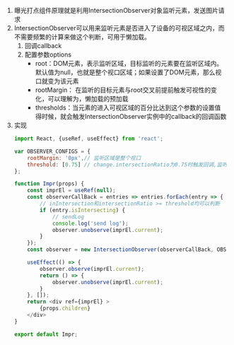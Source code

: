 1. 曝光打点组件原理就是利用IntersectionObserver对象监听元素，发送图片请求
1. IntersectionObserver可以用来监听元素是否进入了设备的可视区域之内，而不需要频繁的计算来做这个判断，可用于懒加载。
    1. 回调callback
    1. 配置参数options
        - root：DOM元素，表示监听区域，目标监听的元素要在监听区域内。默认值为null，也就是整个视口区域；如果设置了DOM元素，那么视口就变为该元素
        - rootMargin： 在监听的目标元素与root交叉前提前触发可视性的变化，可以理解为，懒加载的预加载
        - thresholds：当元素的进入可视区域的百分比达到这个参数的设置值得时候，就会触发IntersectionObserver实例中的callback的回调函数
1. 实现
    ```js
    import React, {useRef, useEffect} from 'react';

    var OBSERVER_CONFIGS = {
        rootMargin: '0px',// 监听区域是整个视口
        threshold: [0.75] // change.intersectionRatio为0.75时触发回调,监听的元素可视的比例是75%
    };

    function Impr(props) {
        const imprEl = useRef(null);
        const observerCallBack = entries => entries.forEach(entry => {
            // inIntersection和intersectionRatio >= threshold均可以判断
            if (entry.isIntersecting) {
                // sendLog
                console.log('send log');
                observer.unobserve(imprEl.current);
            }
        });
        const observer = new IntersectionObserver(observerCallBack, OBSERVER_CONFIGS);

        useEffect(() => {
            observer.observe(imprEl.current);
            return () => {
                observer.unobserve(imprEl.current);
            }
        }, []);
        return <div ref={imprEl} >
            {props.children}
        </div>
    }

    export default Impr;
    ```
